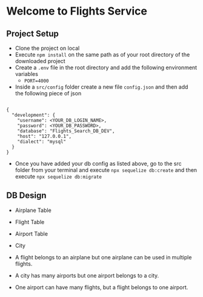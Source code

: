 # Welcome to Flights Service

## Project Setup
- Clone the project on local
- Execute `npm install` on the same path as of your root directory of the downloaded project
- Create a `.env` file in the root directory and add the following environment variables
    - `PORT=4000`
- Inside a `src/config` folder create a new file `config.json` and then add the following piece of json
```

{
  "development": {
    "username": <YOUR_DB_LOGIN_NAME>,
    "password": <YOUR_DB_PASSWORD>,
    "database": "Flights_Search_DB_DEV",
    "host": "127.0.0.1",
    "dialect": "mysql"
  }
}

```
- Once you have added your db config as listed above, go to the src folder from your terminal and execute `npx sequelize db:create`
and then execute
`npx sequelize db:migrate`

## DB Design
  - Airplane Table
  - Flight Table
  - Airport Table
  - City

  - A flight belongs to an airplane but one airplane can be used in multiple flights.
  - A city has many airports but one airport belongs to a city.
  - One airport can have many flights, but a flight belongs to one airport.
